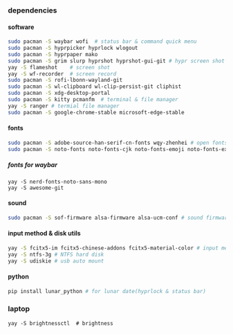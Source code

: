 ### dependencies
#### software
```bash
sudo pacman -S waybar wofi  # status bar & command quick menu
sudo pacman -S hyprpicker hyprlock wlogout
sudo pacman -S hyprpaper mako
sudo pacman -S grim slurp hyprshot hyprshot-gui-git # hypr screen shot
yay -S flameshot    # screen shot
yay -S wf-recorder  # screen record
sudo pacman -S rofi-lbonn-wayland-git
sudo pacman -S wl-clipboard wl-clip-persist-git cliphist
sudo pacman -S xdg-desktop-portal
sudo pacman -S kitty pcmanfm  # terminal & file manager
yay -S ranger # termial file manager
sudo pacman -S google-chrome-stable microsoft-edge-stable
```
#### fonts
```bash
sudo pacman -S adobe-source-han-serif-cn-fonts wqy-zhenhei # open fonts
sudo pacman -S noto-fonts noto-fonts-cjk noto-fonts-emoji noto-fonts-extra # google fonts
```
##### fonts for waybar
```
yay -S nerd-fonts-noto-sans-mono
yay -S awesome-git
```
#### sound
```bash
sudo pacman -S sof-firmware alsa-firmware alsa-ucm-conf # sound firmware
```
#### input method & disk utils
```bash
yay -S fcitx5-im fcitx5-chinese-addons fcitx5-material-color # input method
yay -S ntfs-3g # NTFS hard disk
yay -S udiskie # usb auto mount
```

#### python
``` bash
pip install lunar_python # for lunar date(hyprlock & status bar)
```

### laptop
```
yay -S brightnessctl  # brightness
```
